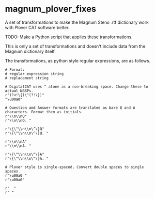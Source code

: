 # magnum_plover_fixes
A set of transformations to make the Magnum Steno .rtf dictionary work with Plover CAT software better.

TODO: Make a Python script that applies these transformations.

This is only a set of transformations and doesn't include data from the Magnum dictionary itself.

The transformations, as python style regular expressions, are as follows.

```
# Format:
# regular expression string
# replacement string

# DigitalCAT uses ^ alone as a non-breaking space. Change these to actual NBSPs.
r"(?<!\{)\^(?!\})"
"\u00a0"

# Question and Answer formats are translated as bare Q and A characters. Format them as initials.
r"\\n\\nQ"
r"\\n\\nQ. "

r"\{\^\\n\\n\^\}Q"
r"\{\^\\n\\n\^\}Q. "

r"\\n\\nA"
r"\\n\\nA. "

r"\{\^\\n\\n\^\}A"
r"\{\^\\n\\n\^\}A. "

# Plover style is single-spaced. Convert double spaces to single spaces.
r"\u00a0 "
r"\u00a0"

r"  "
r" "
```

